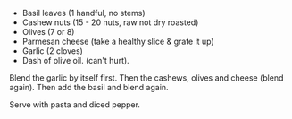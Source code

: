   * Basil leaves (1 handful, no stems)
  * Cashew nuts (15 - 20 nuts, raw not dry roasted)
  * Olives (7 or 8)
  * Parmesan cheese (take a healthy slice & grate it up)
  * Garlic (2 cloves)
  * Dash of olive oil. (can't hurt).

Blend the garlic by itself first. Then the cashews, olives and cheese (blend again). Then add the basil and blend again.

Serve with pasta and diced pepper.
